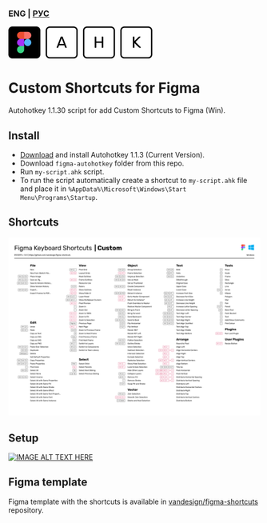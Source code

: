 ### ENG | [РУС](./README.md)
![Figma AHK logo](./figma-autohotkey.png)

# Custom Shortcuts for Figma
Autohotkey 1.1.30 script for add Custom Shortcuts to Figma (Win).

## Install
- [Download](https://www.autohotkey.com/) and install Autohotkey 1.1.3 (Current Version).
- Download `figma-autohotkey` folder from this repo.
- Run `my-script.ahk` script.
- To run the script automatically create a shortcut to `my-script.ahk` file and place it in `%AppData%\Microsoft\Windows\Start Menu\Programs\Startup`.

## Shortcuts
![Shortcuts](./figma-autohotkey/figma/figma-shortcuts-windows-custom.png)

## Setup
[![IMAGE ALT TEXT HERE](http://img.youtube.com/vi/hkbTDbXc5Ng/0.jpg)](http://www.youtube.com/watch?v=hkbTDbXc5Ng)

## Figma template
Figma template with the shortcuts is available in
[vandesign/figma-shortcuts](https://github.com/vandesign/figma-shortcuts#figma)
repository.
